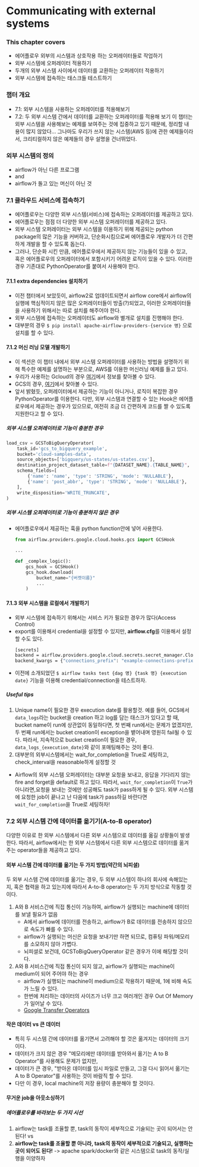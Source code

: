 # Communicating with external systems

### This chapter covers
 - 에어플로우 외부의 시스템과 상호작용 하는 오퍼레이터들로 작업하기
 - 외부 시스템에 오퍼레이터 적용하기
 - 두개의 외부 시스템 사이에서 데이터를 교환하는 오퍼레이터 적용하기
 - 외부 시스템에 접속하는 태스크들 테스트하기

### 챕터 개요
 - 7.1: 외부 시스템을 사용하는 오퍼레이터를 적용해보기
 - 7.2: 두 외부 시스템 간에서 데이터를 교환하는 오퍼레이터를 적용해 보기
이 챕터는 외부 시스템을 사용해보는 예제를 보여주는 것에 집중하고 있기 때문에, 정리할 내용이 많지 않았다... 그나마도 우리가 쓰지 않는 시스템(AWS 등)에 관한 예제들이라서, 크리티컬하지 않은 예제들의 경우 설명을 건너뛰었다.

### 외부 시스템의 정의
 - airflow가 아닌 다른 프로그램
 - and
 - airflow가 돌고 있는 머신이 아닌 것

### 7.1 클라우드 서비스에 접속하기
 - 에어플로우는 다양한 외부 시스템(서비스)에 접속하는 오퍼레이터를 제공하고 있다.
 - 에어플로우는 점점 더 다양한 외부 시스템 오퍼레이터를 제공하고 있다.
 - 외부 시스템 오퍼레이터는 외부 시스템을 이용하기 위해 제공되는 python package의 많은 기능을 커버하고, 단순화시킴으로써 에어플로우 개발자가 더 간편하게 개발을 할 수 있도록 돕는다.
 - 그러나, 단순화 시킨 만큼, 에어플로우에서 제공하지 않는 기능들이 있을 수 있고, 혹은 에어플로우의 오퍼레이터에서 포함시키기 어려운 로직이 있을 수 있다. 이러한 경우 기존대로 PythonOperator를 붙여서 사용해야 한다.

#### 7.1.1 extra dependencies 설치하기
 - 이전 챕터에서 보았듯이, airflow2로 업데이트되면서 airflow core에서 airflow의 실행에 핵심적이지 않은 많은 오퍼레이터들이 방출(?)되었고, 이러한 오퍼레이터들을 사용하기 위해서는 따로 설치를 해주어야 한다.
 - 외부 시스템에 접속하는 오퍼레이터도 airflow와 별개로 설치를 진행해야 한다.
 - 대부분의 경우 `$ pip install apache-airflow-providers-{service 명}` 으로 설치를 할 수 있다.

#### 7.1.2 머신 러닝 모델 개발하기
 - 이 섹션은 이 챕터 내에서 외부 시스템 오퍼레이터를 사용하는 방법을 설명하기 위해 특수한 예제를 설명하는 부분으로, AWS를 이용한 머신러닝 예제를 들고 있다.
 - 우리가 사용하는 Gcloud의 경우 [여기](https://airflow.apache.org/docs/apache-airflow-providers-google/stable/operators/cloud/index.html)에서 정보를 찾아볼 수 있다.
 - GCS의 경우, [여기](https://airflow.apache.org/docs/apache-airflow-providers-google/stable/_api/airflow/providers/google/cloud/operators/gcs/index.html#airflow.providers.google.cloud.operators.gcs.GCSObjectCreateAclEntryOperator)에서 찾아볼 수 있다.
 - 앞서 밝혔듯, 오퍼레이터에서 제공하는 기능이 아니거나, 로직이 복잡한 경우 PythonOperator를 이용한다. 다만, 외부 시스템과 연결할 수 있는 Hook은 에어플로우에서 제공하는 경우가 있으므로, 여전히 조금 더 간편하게 코드를 짤 수 있도록 지원한다고 할 수 있다.

##### 외부 시스템 오퍼레이터로 기능이 충분한 경우
```python
load_csv = GCSToBigQueryOperator(
    task_id='gcs_to_bigquery_example',
    bucket='cloud-samples-data',
    source_objects=['bigquery/us-states/us-states.csv'],
    destination_project_dataset_table=f"{DATASET_NAME}.{TABLE_NAME}",
    schema_fields=[
        {'name': 'name', 'type': 'STRING', 'mode': 'NULLABLE'},
        {'name': 'post_abbr', 'type': 'STRING', 'mode': 'NULLABLE'},
    ],
    write_disposition='WRITE_TRUNCATE',
)
```

##### 외부 시스템 오퍼레이터로 기능이 충분하지 않은 경우
 - 에어플로우에서 제공하는 훅을 python function안에 넣어 사용한다.
    ```python
    from airflow.providers.google.cloud.hooks.gcs import GCSHook

    ...

    def _complex_logic():
        gcs_hook = GCSHook()
        gcs_hook.download(
            bucket_name="{버켓이름}"
            ...
        )
    ```

#### 7.1.3 외부 시스템을 로컬에서 개발하기
 - 외부 시스템에 접속하기 위해서는 서비스 키가 필요한 경우가 많다(Access Control)
 - export를 이용해서 credential을 설정할 수 있지만, **airflow.cfg**를 이용해서 설정할 수도 있다.
    ```bash
    [secrets]
    backend = airflow.providers.google.cloud.secrets.secret_manager.CloudSecretManagerBackend
    backend_kwargs = {"connections_prefix": "example-connections-prefix", "variables_prefix": "example-variables-prefix", "gcp_key_path": "/somewhere/key.json"}
    ```
 - 이전에 소개되었던 `$ airflow tasks test {dag 명} {task 명} {execution date}` 기능을 이용해 credential/connection을 테스트하자.

##### Useful tips
1. Unique name이 필요한 경우 execution date를 활용할것.
예를 들어, GCS에서 `data_logs`라는 bucket을 creation 하고 log를 담는 태스크가 있다고 할 때, bucket name이 run에 상관없이 동일하다면, 첫 번째 run에서는 문제가 없겠지만, 두 번째 run에서는 bucket creation이 exception을 뱉어내며 영원히 fail될 수 있다. 따라서, 지속적으로 bucket creation이 필요한 경우, `data_logs_{execution_date}`와 같이 포매팅해주는 것이 좋다.
2. 대부분의 외부시스템에서는 wait_for_completion을 True로 세팅하고, check_interval을 reasonable하게 설정할 것
 - Airflow의 외부 시스템 오퍼레이터는 대부분 요청을 보내고, 응답을 기다리지 않는 fire and forget을 default로 하고 있다. 따라서, `wait_for_completion`이 `True`가 아니라면,요청을 보내는 것에만 성공해도 task가 pass하게 될 수 있다. 외부 시스템에 요청한 job이 끝나고 난 다음에 task가 pass하길 바란다면 `wait_for_completion`을 True로 세팅하자!

### 7.2 외부 시스템 간에 데이터를 옮기기(A-to-B operator)
다양한 이유로 한 외부 시스템에서 다른 외부 시스템으로 데이터를 옮길 상황들이 발생한다. 따라서, airflow에서는 한 외부 시스템에서 다른 외부 시스템으로 데이터를 옮겨주는 operator들을 제공하고 있다.

#### 외부 시스템 간에 데이터를 옮기는 두 가지 방법(약간의 뇌피셜)
두 외부 시스템 간에 데이터를 옮기는 경우, 두 외부 시스템이 하나의 회사에 속해있는지, 혹은 협력을 하고 있는지에 따라서 A-to-B operator는 두 가지 방식으로 작동할 것이다.
1. A와 B 서비스간에 직접 통신이 가능하여, airflow가 실행되는 machine에 데이터를 보낼 필요가 없음
    - A에서 airflow에 데이터를 전송하고, airflow가 B로 데이터를 전송하지 않으므로 속도가 빠를 수 있다.
    - airflow가 실행되는 머신은 요청을 보내기만 하면 되므로, 컴퓨팅 파워/메모리를 소모하지 않아 가볍다.
    - 뇌피셜로 보건데, GCSToBigQueryOperator 같은 경우가 이에 해당할 것이다.
2. A와 B 서비스간에 직접 통신이 되지 않고, airflow가 실행되는 machine이 medium이 되어 주어야 하는 경우
    - airflow가 실행되는 machine이 medium으로 작용하기 때문에, 1에 비해 속도가 느릴 수 있다.
    - 한번에 처리하는 데이터의 사이즈가 너무 크고 여러개인 경우 Out Of Memory가 일어날 수 있다.
    - [Google Transfer Operators](https://airflow.apache.org/docs/apache-airflow-providers-google/stable/operators/transfer/index.html)

#### 작은 데이터 vs 큰 데이터
 - 특히 두 시스템 간에 데이터를 옮기면서 고려해야 할 것은 옮겨지는 데이터의 크기이다.
 - 데이터가 크지 않은 경우 "메모리에만 데이터를 받아와서 옮기는 A to B Operator"를 사용해도 문제가 없지만,
 - 데이터가 큰 경우, "받아온 데이터를 임시 파일로 만들고, 그걸 다시 읽어서 옮기는 A to B Operator"를 사용하는 것이 바람직 할 수 있다.
 - 다만 이 경우, local machine의 저장 용량이 충분해야 할 것이다.

#### 무거운 job을 아웃소싱하기

##### 에어플로우를 바라보는 두 가지 시선
1. airflow는 task를 조율할 뿐, task의 동작이 세부적으로 기술되는 곳이 되어서는 안된다!
vs
2. **airflow는 task를 조율할 뿐 아니라, task의 동작이 세부적으로 기술되고, 실행하는 곳이 되어도 된다!** -> apache spark/docker와 같은 시스템으로 task의 동작/실행을 이양하자